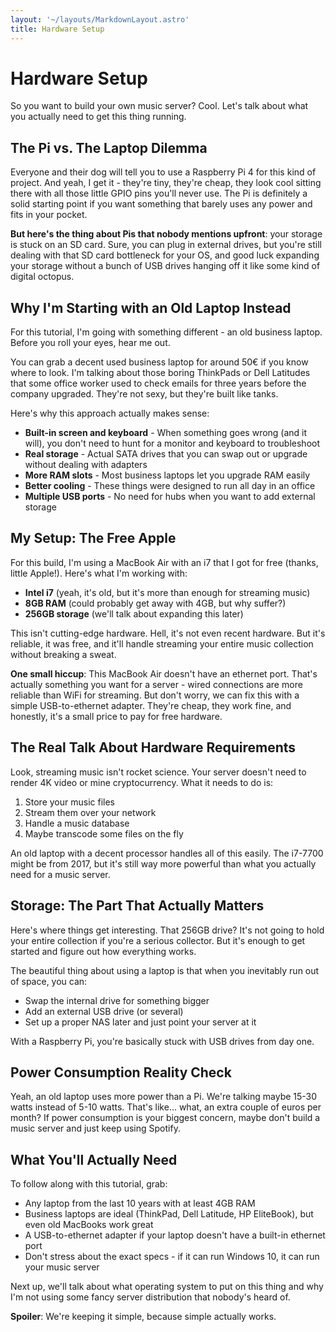 ```yaml
---
layout: '~/layouts/MarkdownLayout.astro'
title: Hardware Setup
---
```


# Hardware Setup

So you want to build your own music server? Cool. Let's talk about what you actually need to get this thing running.

## The Pi vs. The Laptop Dilemma

Everyone and their dog will tell you to use a Raspberry Pi 4 for this kind of project. And yeah, I get it - they're tiny, they're cheap, they look cool sitting there with all those little GPIO pins you'll never use. The Pi is definitely a solid starting point if you want something that barely uses any power and fits in your pocket.

**But here's the thing about Pis that nobody mentions upfront**: your storage is stuck on an SD card. Sure, you can plug in external drives, but you're still dealing with that SD card bottleneck for your OS, and good luck expanding your storage without a bunch of USB drives hanging off it like some kind of digital octopus.

## Why I'm Starting with an Old Laptop Instead

For this tutorial, I'm going with something different - an old business laptop. Before you roll your eyes, hear me out.

You can grab a decent used business laptop for around 50€ if you know where to look. I'm talking about those boring ThinkPads or Dell Latitudes that some office worker used to check emails for three years before the company upgraded. They're not sexy, but they're built like tanks.

Here's why this approach actually makes sense:

- **Built-in screen and keyboard** - When something goes wrong (and it will), you don't need to hunt for a monitor and keyboard to troubleshoot
- **Real storage** - Actual SATA drives that you can swap out or upgrade without dealing with adapters
- **More RAM slots** - Most business laptops let you upgrade RAM easily
- **Better cooling** - These things were designed to run all day in an office
- **Multiple USB ports** - No need for hubs when you want to add external storage

## My Setup: The Free Apple

For this build, I'm using a MacBook Air with an i7 that I got for free (thanks, little Apple!). Here's what I'm working with:
- **Intel i7** (yeah, it's old, but it's more than enough for streaming music)
- **8GB RAM** (could probably get away with 4GB, but why suffer?)
- **256GB storage** (we'll talk about expanding this later)

This isn't cutting-edge hardware. Hell, it's not even recent hardware. But it's reliable, it was free, and it'll handle streaming your entire music collection without breaking a sweat.

**One small hiccup**: This MacBook Air doesn't have an ethernet port. That's actually something you want for a server - wired connections are more reliable than WiFi for streaming. But don't worry, we can fix this with a simple USB-to-ethernet adapter. They're cheap, they work fine, and honestly, it's a small price to pay for free hardware.

## The Real Talk About Hardware Requirements

Look, streaming music isn't rocket science. Your server doesn't need to render 4K video or mine cryptocurrency. What it needs to do is:

1. Store your music files
2. Stream them over your network
3. Handle a music database
4. Maybe transcode some files on the fly

An old laptop with a decent processor handles all of this easily. The i7-7700 might be from 2017, but it's still way more powerful than what you actually need for a music server.

## Storage: The Part That Actually Matters

Here's where things get interesting. That 256GB drive? It's not going to hold your entire collection if you're a serious collector. But it's enough to get started and figure out how everything works.

The beautiful thing about using a laptop is that when you inevitably run out of space, you can:
- Swap the internal drive for something bigger
- Add an external USB drive (or several)
- Set up a proper NAS later and just point your server at it

With a Raspberry Pi, you're basically stuck with USB drives from day one.

## Power Consumption Reality Check

Yeah, an old laptop uses more power than a Pi. We're talking maybe 15-30 watts instead of 5-10 watts. That's like... what, an extra couple of euros per month? If power consumption is your biggest concern, maybe don't build a music server and just keep using Spotify.

## What You'll Actually Need

To follow along with this tutorial, grab:
- Any laptop from the last 10 years with at least 4GB RAM
- Business laptops are ideal (ThinkPad, Dell Latitude, HP EliteBook), but even old MacBooks work great
- A USB-to-ethernet adapter if your laptop doesn't have a built-in ethernet port
- Don't stress about the exact specs - if it can run Windows 10, it can run your music server

Next up, we'll talk about what operating system to put on this thing and why I'm not using some fancy server distribution that nobody's heard of.

**Spoiler**: We're keeping it simple, because simple actually works.
